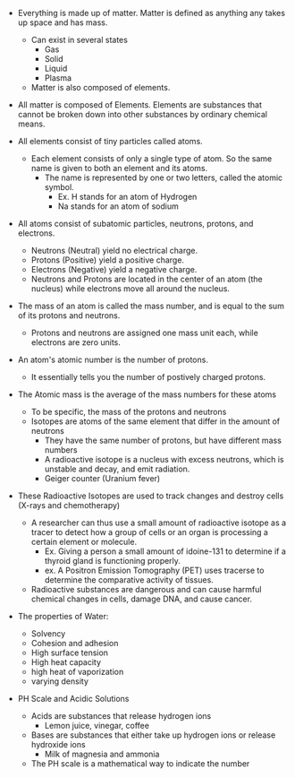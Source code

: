 
- Everything is made up of matter. Matter is defined as anything any takes up space and has mass. 
	- Can exist in several states
		- Gas
		- Solid
		- Liquid
		- Plasma
	- Matter is also composed of elements.
- All matter is composed of Elements. Elements are substances that cannot be broken down into other substances by ordinary chemical means. 
- All elements consist of tiny particles called atoms. 
	- Each element consists of only a single type of atom. So the same name is given to both an element and its atoms.
		- The name is represented by one or two letters, called the atomic symbol.
			- Ex. H stands for an atom of Hydrogen
			- Na stands for an atom of sodium
- All atoms consist of subatomic particles, neutrons, protons, and electrons.
	- Neutrons (Neutral) yield no electrical charge.
	- Protons (Positive) yield a positive charge.
	- Electrons (Negative) yield a negative charge.
	- Neutrons and Protons are located in the center of an atom (the nucleus) while electrons move all around the nucleus. 
- The mass of an atom is called the mass number, and is equal to the sum of its protons and neutrons. 
	- Protons and neutrons are assigned one mass unit each, while electrons are zero units. 
- An atom's atomic number is the number of protons.
	- It essentially tells you the number of postively charged protons. 
- The Atomic mass is the average of the mass numbers for these atoms
	- To be specific, the mass of the protons and neutrons
	- Isotopes are atoms of the same element that differ in the amount of neutrons
		- They have the same number of protons, but have different mass numbers
		- A radioactive isotope is a nucleus with excess neutrons, which is unstable and decay, and emit radiation. 
		- Geiger counter (Uranium fever)
- These Radioactive Isotopes are used to track changes and destroy cells (X-rays and chemotherapy)
	- A researcher can thus use a small amount of radioactive isotope as a tracer to detect how a group of cells or an organ is processing a certain element or molecule. 
		- Ex. Giving a person a small amount of idoine-131 to determine if a thyroid gland is functioning properly. 
		- ex. A Positron Emission Tomography (PET) uses tracerse to determine the comparative activity of tissues.
	- Radioactive substances are dangerous and can cause harmful chemical changes in cells, damage DNA, and cause cancer. 
- The properties of Water:
	- Solvency
	- Cohesion and adhesion
	- High surface tension
	- High heat capacity
	- high heat of vaporization
	- varying density 

- PH Scale and Acidic Solutions 
	- Acids are substances that release hydrogen ions
		- Lemon juice, vinegar, coffee
	- Bases are substances that either take up hydrogen ions or release hydroxide ions 
		- Milk of magnesia and ammonia
	- The PH scale is a mathematical way to indicate the number